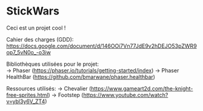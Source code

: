 StickWars
=========

Ceci est un projet cool !

Cahier des charges (GDD): https://docs.google.com/document/d/146OOi7Vn77JdE9v2hDEJO53pZWR9op7_5vN0o_-o3iw  
  
Bibliothèques utilisées pour le projet:  
-\> Phaser (https://phaser.io/tutorials/getting-started/index)
-\> Phaser HealthBar (https://github.com/bmarwane/phaser.healthbar)


Ressources utilisés:
-\> Chevalier (https://www.gameart2d.com/the-knight-free-sprites.html)
-\> Footstep (https://www.youtube.com/watch?v=ybl3y6V_ZT4)

